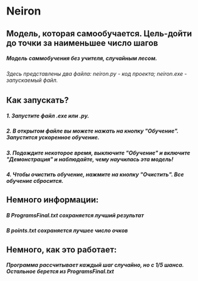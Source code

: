 # Neiron
## Модель, которая самообучается. Цель-дойти до точки за наименьшее число шагов
##### Модель саммобучения без учителя, случайным лесом.

###### Здесь представлены два файла: neiron.py - код проекта; neiron.exe - запускаемый файл.
## Как запускать?
##### 1. Запустите файл .exe или .py.
##### 2. В открытом файле вы можете нажать на кнопку "Обучение". Запустится ускоренное обучение.  
##### 3. Подождите некоторое время, выключите "Обучение" и включите "Демонстрация" и наблюдайте, чему научилась эта модель! 
##### 4. Чтобы очистить обучение, нажмите на кнопку "Очистить". Все обучение сбросится. 

## Немного информации:
##### В ProgramsFinal.txt сохраняется лучший результат
##### В points.txt сохраняется лучшее число очков

## Немного, как это работает:
##### Программа рассчитывает каждый шаг случайно, но с 1/5 шанса. Остальное берется из ProgramsFinal.txt

